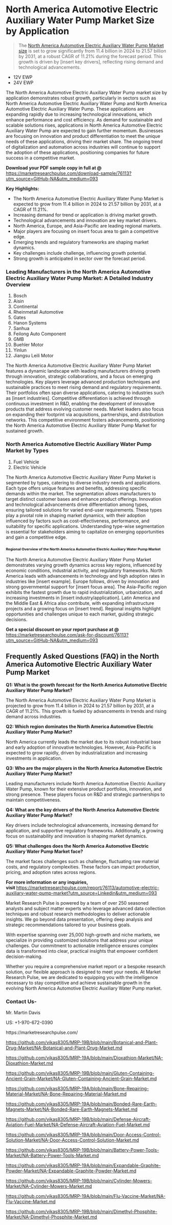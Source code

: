 <h1>North America Automotive Electric Auxiliary Water Pump Market&nbsp;Size by Application</h1><blockquote><p>The <a href="https://marketresearchpulse.com/download-sample/76113?utm_source=GitHub-NA&amp;utm_medium=093">North America Automotive Electric Auxiliary Water Pump Market size</a> is set to grow significantly from 11.4 billion in 2024 to 21.57 billion by 2031, at a robust CAGR of 11.21% during the forecast period. This growth is driven by [insert key drivers], reflecting rising demand and technological advancements.</p></blockquote><ul><li>12V EWP<li> 24V EWP</li></ul><p>The North America Automotive Electric Auxiliary Water Pump market size by application demonstrates robust growth, particularly in sectors such as North America Automotive Electric Auxiliary Water Pump and North America Automotive Electric Auxiliary Water Pump. These applications are expanding rapidly due to increasing technological innovations, which enhance performance and cost efficiency. As demand for sustainable and scalable solutions rises, applications in North America Automotive Electric Auxiliary Water Pump are expected to gain further momentum. Businesses are focusing on innovation and product differentiation to meet the unique needs of these applications, driving their market share. The ongoing trend of digitalization and automation across industries will continue to support the adoption of these applications, positioning companies for future success in a competitive market.</p><p><strong>Download your PDF sample copy in full at @ </strong><a href="https://marketresearchpulse.com/download-sample/76113?utm_source=GitHub-NA&amp;utm_medium=093">https://marketresearchpulse.com/download-sample/76113?utm_source=GitHub-NA&amp;utm_medium=093</a></p><p><strong>Key Highlights: </strong></p><ul><li>The North America Automotive Electric Auxiliary Water Pump Market is expected to grow from 11.4 billion in 2024 to 21.57 billion by 2031, at a CAGR of 11.21%.</li><li>Increasing demand for trend or application is driving market growth.</li><li>Technological advancements and innovation are key market drivers.</li><li>North America, Europe, and Asia-Pacific are leading regional markets.</li><li>Major players are focusing on insert focus area to gain a competitive edge.</li><li>Emerging trends and regulatory frameworks are shaping market dynamics.</li><li>Key challenges include challenge, influencing growth potential.</li><li>Strong growth is anticipated in sector over the forecast period.</li></ul><h3>Leading Manufacturers in the North America Automotive Electric Auxiliary Water Pump Market: A Detailed Industry Overview</h3><ol><li>Bosch</li><li>Aisin</li><li>Continental</li><li>Rheinmetall Automotive</li><li>Gates</li><li>Hanon Systems</li><li>Sanhua</li><li>Feilong Auto Component</li><li>GMB</li><li>Buehler Motor</li><li>Yinlun</li><li>Jiangsu Leili Motor</li></ol><div class="flex max-w-full flex-col flex-grow"><div class="min-h-8 text-message flex w-full flex-col items-end gap-2 whitespace-normal break-words [.text-message+&amp;]:mt-5" dir="auto" data-message-author-role="assistant" data-message-id="fd8432e4-4910-450d-b182-61b7bfb0a01f" data-message-model-slug="gpt-4o"><div class="flex w-full flex-col gap-1 empty:hidden first:pt-[3px]"><div class="markdown prose w-full break-words dark:prose-invert light"><p>The North America Automotive Electric Auxiliary Water Pump Market features a dynamic landscape with leading manufacturers driving growth through innovation, strategic collaborations, and a focus on emerging technologies. Key players leverage advanced production techniques and sustainable practices to meet rising demand and regulatory requirements. Their portfolios often span diverse applications, catering to industries such as [insert industries]. Competitive differentiation is achieved through continuous investment in R&amp;D, enabling the development of innovative products that address evolving customer needs. Market leaders also focus on expanding their footprint via acquisitions, partnerships, and distribution networks. This competitive environment fosters advancements, positioning the North America Automotive Electric Auxiliary Water Pump Market for sustained growth.</p></div></div></div></div><h3>North America Automotive Electric Auxiliary Water Pump Market by Types</h3><ol><li>Fuel Vehicle<li> Electric Vehicle</li></ol><div class="flex max-w-full flex-col flex-grow"><div class="min-h-8 text-message flex w-full flex-col items-end gap-2 whitespace-normal break-words [.text-message+&amp;]:mt-5" dir="auto" data-message-author-role="assistant" data-message-id="084470be-0bb7-4664-bddf-5156b4f41249" data-message-model-slug="gpt-4o-mini"><div class="flex w-full flex-col gap-1 empty:hidden first:pt-[3px]"><div class="markdown prose w-full break-words dark:prose-invert light"><p>The North America Automotive Electric Auxiliary Water Pump Market is segmented by types, catering to diverse industry needs and applications. Each type offers unique features and benefits, addressing specific demands within the market. The segmentation allows manufacturers to target distinct customer bases and enhance product offerings. Innovation and technological advancements drive differentiation among types, ensuring tailored solutions for varied end-user requirements. These types play a pivotal role in shaping market dynamics, with their adoption influenced by factors such as cost-effectiveness, performance, and suitability for specific applications. Understanding type-wise segmentation is essential for stakeholders aiming to capitalize on emerging opportunities and gain a competitive edge.</p></div></div></div></div><h3><span style="font-size: 11px;">Regional Overview of the North America Automotive Electric Auxiliary Water Pump Market</span></h3><div class="flex max-w-full flex-col flex-grow"><div class="min-h-8 text-message flex w-full flex-col items-end gap-2 whitespace-normal break-words [.text-message+&amp;]:mt-5" dir="auto" data-message-author-role="assistant" data-message-id="e9038762-ce64-4e30-91c9-9bd413514231" data-message-model-slug="gpt-4o-mini"><div class="flex w-full flex-col gap-1 empty:hidden first:pt-[3px]"><div class="markdown prose w-full break-words dark:prose-invert light"><p>The North America Automotive Electric Auxiliary Water Pump Market demonstrates varying growth dynamics across key regions, influenced by economic conditions, industrial activity, and regulatory frameworks. North America leads with advancements in technology and high adoption rates in industries like [insert example]. Europe follows, driven by innovation and strong governmental support for [insert focus area]. The Asia-Pacific region exhibits the fastest growth due to rapid industrialization, urbanization, and increasing investments in [insert industry/application]. Latin America and the Middle East &amp; Africa also contribute, with expanding infrastructure projects and a growing focus on [insert trend]. Regional insights highlight opportunities and challenges unique to each market, guiding strategic decisions.</p></div></div></div></div><p><strong>Get a special discount on your report purchase at @ </strong><a href="https://marketresearchpulse.com/ask-for-discount/76113?utm_source=GitHub-NA&amp;utm_medium=093">https://marketresearchpulse.com/ask-for-discount/76113?utm_source=GitHub-NA&amp;utm_medium=093</a></p><h2>Frequently Asked Questions (FAQ) in the North America Automotive Electric Auxiliary Water Pump Market</h2><p><strong>Q1: What is the growth forecast for the North America Automotive Electric Auxiliary Water Pump Market?</strong></p><p>The North America Automotive Electric Auxiliary Water Pump Market is projected to grow from 11.4 billion in 2024 to 21.57 billion by 2031, at a CAGR of 11.21%. This growth is fueled by advancements in trends and rising demand across industries.</p><p><strong>Q2: Which region dominates the North America Automotive Electric Auxiliary Water Pump Market?</strong></p><p>North America currently leads the market due to its robust industrial base and early adoption of innovative technologies. However, Asia-Pacific is expected to grow rapidly, driven by industrialization and increasing investments in application.</p><p><strong>Q3: Who are the major players in the North America Automotive Electric Auxiliary Water Pump Market?</strong></p><p>Leading manufacturers include North America Automotive Electric Auxiliary Water Pump, known for their extensive product portfolios, innovation, and strong presence. These players focus on R&amp;D and strategic partnerships to maintain competitiveness.</p><p><strong>Q4: What are the key drivers of the North America Automotive Electric Auxiliary Water Pump Market?</strong></p><p>Key drivers include technological advancements, increasing demand for application, and supportive regulatory frameworks. Additionally, a growing focus on sustainability and innovation is shaping market dynamics.</p><p><strong>Q5: What challenges does the North America Automotive Electric Auxiliary Water Pump Market face?</strong></p><p>The market faces challenges such as challenge, fluctuating raw material costs, and regulatory complexities. These factors can impact production, pricing, and adoption rates across regions.</p><p><strong>For more information or any inquiries, visit&nbsp;</strong><a href="https://marketresearchpulse.com/report/76113/automotive-electric-auxiliary-water-pump-market?utm_source=Linkedin&utm_medium=093">https://marketresearchpulse.com/report/76113/automotive-electric-auxiliary-water-pump-market?utm_source=Linkedin&utm_medium=093</a></p><p>Market Research Pulse is powered by a team of over 250 seasoned analysts and subject matter experts who leverage advanced data collection techniques and robust research methodologies to deliver actionable insights. We go beyond data presentation, offering deep analysis and strategic recommendations tailored to your business goals.</p><p>With expertise spanning over 25,000 high-growth and niche markets, we specialize in providing customized solutions that address your unique challenges. Our commitment to actionable intelligence ensures complex data is transformed into clear, practical insights that empower confident decision-making.</p><p>Whether you require a comprehensive market report or a bespoke research solution, our flexible approach is designed to meet your needs. At Market Research Pulse, we are dedicated to equipping you with the intelligence necessary to stay competitive and achieve sustainable growth in the evolving North America Automotive Electric Auxiliary Water Pump market.</p><h3><strong>Contact Us-</strong></h3><p>Mr. Martin Davis</p><p>US: +1-970-672-0390</p><p>https://marketresearchpulse.com/</p><p><a href="https://github.com/vikas8305/MRP-19B/blob/main/Botanical-and-Plant-Drug-Market/NA-Botanical-and-Plant-Drug-Market.md">https://github.com/vikas8305/MRP-19B/blob/main/Botanical-and-Plant-Drug-Market/NA-Botanical-and-Plant-Drug-Market.md</a></p><p><a href="https://github.com/vikas8305/MRP-19A/blob/main/Dioxathion-Market/NA-Dioxathion-Market.md">https://github.com/vikas8305/MRP-19A/blob/main/Dioxathion-Market/NA-Dioxathion-Market.md</a></p><p><a href="https://github.com/vikas8305/MRP-19B/blob/main/Gluten-Containing-Ancient-Grain-Market/NA-Gluten-Containing-Ancient-Grain-Market.md">https://github.com/vikas8305/MRP-19B/blob/main/Gluten-Containing-Ancient-Grain-Market/NA-Gluten-Containing-Ancient-Grain-Market.md</a></p><p><a href="https://github.com/vikas8305/MRP-19A/blob/main/Bone-Repairing-Material-Market/NA-Bone-Repairing-Material-Market.md">https://github.com/vikas8305/MRP-19A/blob/main/Bone-Repairing-Material-Market/NA-Bone-Repairing-Material-Market.md</a></p><p><a href="https://github.com/vikas8305/MRP-19A/blob/main/Bonded-Rare-Earth-Magnets-Market/NA-Bonded-Rare-Earth-Magnets-Market.md">https://github.com/vikas8305/MRP-19A/blob/main/Bonded-Rare-Earth-Magnets-Market/NA-Bonded-Rare-Earth-Magnets-Market.md</a></p><p><a href="https://github.com/vikas8305/MRP-19B/blob/main/Defense-Aircraft-Aviation-Fuel-Market/NA-Defense-Aircraft-Aviation-Fuel-Market.md">https://github.com/vikas8305/MRP-19B/blob/main/Defense-Aircraft-Aviation-Fuel-Market/NA-Defense-Aircraft-Aviation-Fuel-Market.md</a></p><p><a href="https://github.com/vikas8305/MRP-19A/blob/main/Door-Access-Control-Solution-Market/NA-Door-Access-Control-Solution-Market.md">https://github.com/vikas8305/MRP-19A/blob/main/Door-Access-Control-Solution-Market/NA-Door-Access-Control-Solution-Market.md</a></p><p><a href="https://github.com/vikas8305/MRP-19B/blob/main/Battery-Power-Tools-Market/NA-Battery-Power-Tools-Market.md">https://github.com/vikas8305/MRP-19B/blob/main/Battery-Power-Tools-Market/NA-Battery-Power-Tools-Market.md</a></p><p><a href="https://github.com/vikas8305/MRP-19A/blob/main/Expandable-Graphite-Powder-Market/NA-Expandable-Graphite-Powder-Market.md">https://github.com/vikas8305/MRP-19A/blob/main/Expandable-Graphite-Powder-Market/NA-Expandable-Graphite-Powder-Market.md</a></p><p><a href="https://github.com/vikas8305/MRP-19B/blob/main/Cylinder-Mowers-Market/NA-Cylinder-Mowers-Market.md">https://github.com/vikas8305/MRP-19B/blob/main/Cylinder-Mowers-Market/NA-Cylinder-Mowers-Market.md</a></p><p><a href="https://github.com/vikas8305/MRP-19A/blob/main/Flu-Vaccine-Market/NA-Flu-Vaccine-Market.md">https://github.com/vikas8305/MRP-19A/blob/main/Flu-Vaccine-Market/NA-Flu-Vaccine-Market.md</a></p><p><a href="https://github.com/vikas8305/MRP-19B/blob/main/Dimethyl-Phosphite-Market/NA-Dimethyl-Phosphite-Market.md">https://github.com/vikas8305/MRP-19B/blob/main/Dimethyl-Phosphite-Market/NA-Dimethyl-Phosphite-Market.md</a></p>
